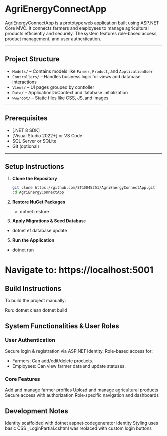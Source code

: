 # AgriEnergyConnectApp

AgriEnergyConnectApp is a prototype web application built using ASP.NET Core MVC. 
It connects farmers and employees to manage agricultural products efficiently and securely. 
The system features role-based access, product management, and user authentication.

---

## Project Structure

- `Models/` – Contains models like `Farmer`, `Product`, and `ApplicationUser`
- `Controllers/` – Handles business logic for views and database interactions
- `Views/` – UI pages grouped by controller
- `Data/` – ApplicationDbContext and database initialization
- `wwwroot/` – Static files like CSS, JS, and images

---

## Prerequisites

- [.NET 8 SDK]
- [Visual Studio 2022+] or VS Code
- SQL Server or SQLite
- Git (optional)

---

## Setup Instructions

1. **Clone the Repository**

   ```bash
   git clone https://github.com/ST10045251/AgriEnergyConnectApp.git
   cd AgriEnergyConnectApp

2. **Restore NuGet Packages**
   - dotnet restore

4. **Apply Migrations & Seed Database**
  - dotnet ef database update

5. **Run the Application**
  - dotnet run

# Navigate to: https://localhost:5001

## Build Instructions
To build the project manually:

Run:
dotnet clean
dotnet build

## System Functionalities & User Roles
### User Authentication
Secure login & registration via ASP.NET Identity.
Role-based access for:
- Farmers: Can add/edit/delete products.
- Employees: Can view farmer data and update statuses.

### Core Features
Add and manage farmer profiles
Upload and manage agricultural products
Secure access with authorization
Role-specific navigation and dashboards

## Development Notes
Identity scaffolded with dotnet aspnet-codegenerator identity
Styling uses basic CSS
_LoginPartial.cshtml was replaced with custom login buttons



